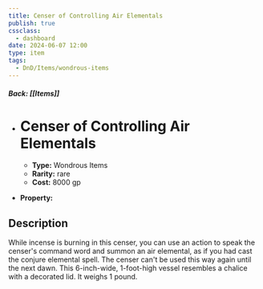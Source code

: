 ```yaml
---
title: Censer of Controlling Air Elementals
publish: true
cssclass:
  - dashboard
date: 2024-06-07 12:00
type: item
tags:
  - DnD/Items/wondrous-items
---
```


##### Back: [[Items]]

- # Censer of Controlling Air Elementals

    - **Type:** Wondrous Items
    - **Rarity:** rare
    - **Cost:** 8000 gp
- **Property:** 



## Description 

While incense is burning in this censer, you can use an action to speak the censer's command word and summon an air elemental, as if you had cast the conjure elemental spell. The censer can't be used this way again until the next dawn. This 6-inch-wide, 1-foot-high vessel resembles a chalice with a decorated lid. It weighs 1 pound.
